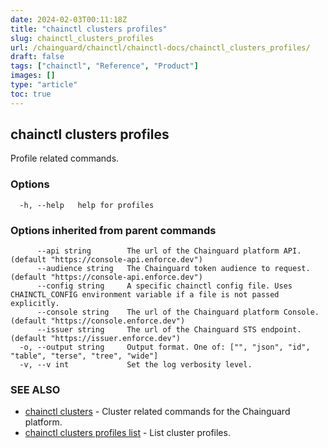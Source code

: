 ```yaml
---
date: 2024-02-03T00:11:18Z
title: "chainctl clusters profiles"
slug: chainctl_clusters_profiles
url: /chainguard/chainctl/chainctl-docs/chainctl_clusters_profiles/
draft: false
tags: ["chainctl", "Reference", "Product"]
images: []
type: "article"
toc: true
---
```

## chainctl clusters profiles

Profile related commands.

### Options

```
  -h, --help   help for profiles
```

### Options inherited from parent commands

```
      --api string        The url of the Chainguard platform API. (default "https://console-api.enforce.dev")
      --audience string   The Chainguard token audience to request. (default "https://console-api.enforce.dev")
      --config string     A specific chainctl config file. Uses CHAINCTL_CONFIG environment variable if a file is not passed explicitly.
      --console string    The url of the Chainguard platform Console. (default "https://console.enforce.dev")
      --issuer string     The url of the Chainguard STS endpoint. (default "https://issuer.enforce.dev")
  -o, --output string     Output format. One of: ["", "json", "id", "table", "terse", "tree", "wide"]
  -v, --v int             Set the log verbosity level.
```

### SEE ALSO

* [chainctl clusters](/chainguard/chainctl/chainctl-docs/chainctl_clusters/)	 - Cluster related commands for the Chainguard platform.
* [chainctl clusters profiles list](/chainguard/chainctl/chainctl-docs/chainctl_clusters_profiles_list/)	 - List cluster profiles.

